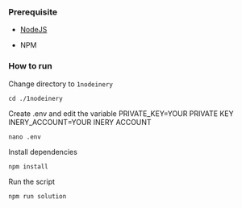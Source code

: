 ### Prerequisite

- [NodeJS](https://nodejs.org/en/)

- NPM



### How to run

Change directory to ```1nodeinery```

```shell
cd ./1nodeinery
```

Create .env and edit the variable
PRIVATE_KEY=YOUR PRIVATE KEY
INERY_ACCOUNT=YOUR INERY ACCOUNT

```shell
nano .env
```

Install dependencies

```shell
npm install
```

Run the script

```
npm run solution
```
